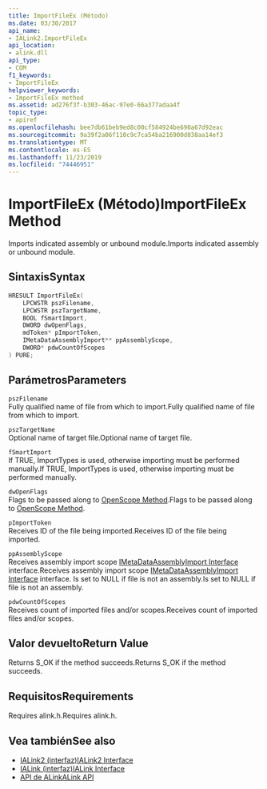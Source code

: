 ```yaml
---
title: ImportFileEx (Método)
ms.date: 03/30/2017
api_name:
- IALink2.ImportFileEx
api_location:
- alink.dll
api_type:
- COM
f1_keywords:
- ImportFileEx
helpviewer_keywords:
- ImportFileEx method
ms.assetid: ad276f3f-b303-46ac-97e0-66a377adaa4f
topic_type:
- apiref
ms.openlocfilehash: bee7db61beb9ed8c00cf584924be690a67d92eac
ms.sourcegitcommit: 9a39f2a06f110c9c7ca54ba216900d038aa14ef3
ms.translationtype: MT
ms.contentlocale: es-ES
ms.lasthandoff: 11/23/2019
ms.locfileid: "74446951"
---
```

# <a name="importfileex-method"></a><span data-ttu-id="a3f18-102">ImportFileEx (Método)</span><span class="sxs-lookup"><span data-stu-id="a3f18-102">ImportFileEx Method</span></span>
<span data-ttu-id="a3f18-103">Imports indicated assembly or unbound module.</span><span class="sxs-lookup"><span data-stu-id="a3f18-103">Imports indicated assembly or unbound module.</span></span>  
  
## <a name="syntax"></a><span data-ttu-id="a3f18-104">Sintaxis</span><span class="sxs-lookup"><span data-stu-id="a3f18-104">Syntax</span></span>  
  
```cpp  
HRESULT ImportFileEx(  
    LPCWSTR pszFilename,  
    LPCWSTR pszTargetName,  
    BOOL fSmartImport,  
    DWORD dwOpenFlags,  
    mdToken* pImportToken,  
    IMetaDataAssemblyImport** ppAssemblyScope,  
    DWORD* pdwCountOfScopes  
) PURE;  
```  
  
## <a name="parameters"></a><span data-ttu-id="a3f18-105">Parámetros</span><span class="sxs-lookup"><span data-stu-id="a3f18-105">Parameters</span></span>  
 `pszFilename`  
 <span data-ttu-id="a3f18-106">Fully qualified name of file from which to import.</span><span class="sxs-lookup"><span data-stu-id="a3f18-106">Fully qualified name of file from which to import.</span></span>  
  
 `pszTargetName`  
 <span data-ttu-id="a3f18-107">Optional name of target file.</span><span class="sxs-lookup"><span data-stu-id="a3f18-107">Optional name of target file.</span></span>  
  
 `fSmartImport`  
 <span data-ttu-id="a3f18-108">If TRUE, ImportTypes is used, otherwise importing must be performed manually.</span><span class="sxs-lookup"><span data-stu-id="a3f18-108">If TRUE, ImportTypes is used, otherwise importing must be performed manually.</span></span>  
  
 `dwOpenFlags`  
 <span data-ttu-id="a3f18-109">Flags to be passed along to [OpenScope Method](../metadata/imetadatadispenser-openscope-method.md).</span><span class="sxs-lookup"><span data-stu-id="a3f18-109">Flags to be passed along to [OpenScope Method](../metadata/imetadatadispenser-openscope-method.md).</span></span>  
  
 `pImportToken`  
 <span data-ttu-id="a3f18-110">Receives ID of the file being imported.</span><span class="sxs-lookup"><span data-stu-id="a3f18-110">Receives ID of the file being imported.</span></span>  
  
 `ppAssemblyScope`  
 <span data-ttu-id="a3f18-111">Receives assembly import scope [IMetaDataAssemblyImport Interface](../metadata/imetadataassemblyimport-interface.md) interface.</span><span class="sxs-lookup"><span data-stu-id="a3f18-111">Receives assembly import scope [IMetaDataAssemblyImport Interface](../metadata/imetadataassemblyimport-interface.md) interface.</span></span> <span data-ttu-id="a3f18-112">Is set to NULL if file is not an assembly.</span><span class="sxs-lookup"><span data-stu-id="a3f18-112">Is set to NULL if file is not an assembly.</span></span>  
  
 `pdwCountOfScopes`  
 <span data-ttu-id="a3f18-113">Receives count of imported files and/or scopes.</span><span class="sxs-lookup"><span data-stu-id="a3f18-113">Receives count of imported files and/or scopes.</span></span>  
  
## <a name="return-value"></a><span data-ttu-id="a3f18-114">Valor devuelto</span><span class="sxs-lookup"><span data-stu-id="a3f18-114">Return Value</span></span>  
 <span data-ttu-id="a3f18-115">Returns S_OK if the method succeeds.</span><span class="sxs-lookup"><span data-stu-id="a3f18-115">Returns S_OK if the method succeeds.</span></span>  
  
## <a name="requirements"></a><span data-ttu-id="a3f18-116">Requisitos</span><span class="sxs-lookup"><span data-stu-id="a3f18-116">Requirements</span></span>  
 <span data-ttu-id="a3f18-117">Requires alink.h.</span><span class="sxs-lookup"><span data-stu-id="a3f18-117">Requires alink.h.</span></span>  
  
## <a name="see-also"></a><span data-ttu-id="a3f18-118">Vea también</span><span class="sxs-lookup"><span data-stu-id="a3f18-118">See also</span></span>

- [<span data-ttu-id="a3f18-119">IALink2 (interfaz)</span><span class="sxs-lookup"><span data-stu-id="a3f18-119">IALink2 Interface</span></span>](ialink2-interface.md)
- [<span data-ttu-id="a3f18-120">IALink (interfaz)</span><span class="sxs-lookup"><span data-stu-id="a3f18-120">IALink Interface</span></span>](ialink-interface.md)
- [<span data-ttu-id="a3f18-121">API de ALink</span><span class="sxs-lookup"><span data-stu-id="a3f18-121">ALink API</span></span>](index.md)
